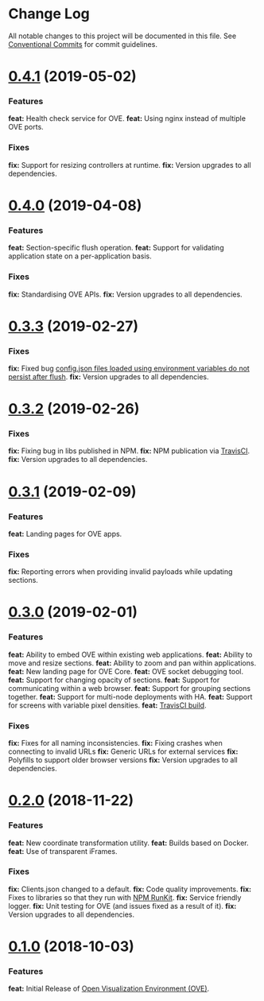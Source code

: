 # Change Log

All notable changes to this project will be documented in this file. See [Conventional Commits](https://conventionalcommits.org) for commit guidelines.

<a name="0.4.1"></a>
# [0.4.1](https://github.com/ove/ove/compare/v0.4.0...v0.4.1) (2019-05-02)

### Features

**feat:** Health check service for OVE.
**feat:** Using nginx instead of multiple OVE ports.

### Fixes

**fix:** Support for resizing controllers at runtime.
**fix:** Version upgrades to all dependencies.

<a name="0.4.0"></a>
# [0.4.0](https://github.com/ove/ove/compare/v0.3.3...v0.4.0) (2019-04-08)

### Features

**feat:** Section-specific flush operation.
**feat:** Support for validating application state on a per-application basis.

### Fixes

**fix:** Standardising OVE APIs.
**fix:** Version upgrades to all dependencies.

<a name="0.3.3"></a>
# [0.3.3](https://github.com/ove/ove/compare/v0.3.2...v0.3.3) (2019-02-27)

### Fixes

**fix:** Fixed bug [config.json files loaded using environment variables do not persist after flush](https://github.com/ove/ove/issues/117).
**fix:** Version upgrades to all dependencies.

<a name="0.3.2"></a>
# [0.3.2](https://github.com/ove/ove/compare/v0.3.1...v0.3.2) (2019-02-26)

### Fixes

**fix:** Fixing bug in libs published in NPM.
**fix:** NPM publication via [TravisCI](https://travis-ci.com/ove/ove).
**fix:** Version upgrades to all dependencies.

<a name="0.3.1"></a>
# [0.3.1](https://github.com/ove/ove/compare/v0.3.0...v0.3.1) (2019-02-09)

### Features

**feat:** Landing pages for OVE apps.

### Fixes

**fix:** Reporting errors when providing invalid payloads while updating sections.

<a name="0.3.0"></a>
# [0.3.0](https://github.com/ove/ove/compare/v0.2.0...v0.3.0) (2019-02-01)

### Features

**feat:** Ability to embed OVE within existing web applications.
**feat:** Ability to move and resize sections.
**feat:** Ability to zoom and pan within applications.
**feat:** New landing page for OVE Core.
**feat:** OVE socket debugging tool.
**feat:** Support for changing opacity of sections.
**feat:** Support for communicating within a web browser.
**feat:** Support for grouping sections together.
**feat:** Support for multi-node deployments with HA.
**feat:** Support for screens with variable pixel densities.
**feat:** [TravisCI build](https://travis-ci.com/ove/ove).

### Fixes

**fix:** Fixes for all naming inconsistencies.
**fix:** Fixing crashes when connecting to invalid URLs
**fix:** Generic URLs for external services
**fix:** Polyfills to support older browser versions
**fix:** Version upgrades to all dependencies.

<a name="0.2.0"></a>
# [0.2.0](https://github.com/ove/ove/compare/v0.1.0...v0.2.0) (2018-11-22)

### Features

**feat:** New coordinate transformation utility.
**feat:** Builds based on Docker.
**feat:** Use of transparent iFrames.

### Fixes

**fix:** Clients.json changed to a default.
**fix:** Code quality improvements.
**fix:** Fixes to libraries so that they run with [NPM RunKit](https://npm.runkit.com/npm).
**fix:** Service friendly logger.
**fix:** Unit testing for OVE (and issues fixed as a result of it).
**fix:** Version upgrades to all dependencies.

<a name="0.1.0"></a>
# [0.1.0](https://github.com/ove/ove/compare/2ecb6b9...v0.1.0) (2018-10-03)

### Features

**feat:** Initial Release of [Open Visualization Environment (OVE)](https://github.com/ove/ove).
